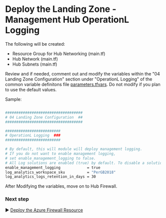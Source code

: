 # Deploy the Landing Zone - Management Hub OperationL Logging

The following will be created:

* Resource Group for Hub Networking (main.tf)
* Hub Network (main.tf)
* Hub Subnets (main.tf)

Review and if needed, comment out and modify the variables within the "04 Landing Zone Configuration" section under "OperationL Logging" of the common variable definitons file [parameters.tfvars](./tfvars/parameters.tfvars). Do not modify if you plan to use the default values.

Sample:

```bash

###################################
# 04 Landing Zone Configuration  ##
###################################

#########################
# OperationL Logging  ###
#########################

# By default, this will module will deploy management logging.
# If you do not want to enable management logging, 
# set enable_management_logging to false.
# All Log solutions are enabled (true) by default. To disable a solution, set the argument to `enable_<solution_name> = false`.
enable_management_logging            = true
log_analytics_workspace_sku          = "PerGB2018"
log_analytics_logs_retention_in_days = 30

```

After Modifying the variables, move on to Hub Firewall.

### Next step

:arrow_forward: [Deploy the Azure Firewall Resource](./05a-Landing-Zone-Hub-Network-Firewall.md)
